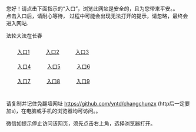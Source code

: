 您好！请点击下面指示的“入口”，浏览此网站是安全的，且为您带来平安。。 <br/>
点击入口后，请耐心等待， 过程中可能会出现无法打开的提示，请忽略，最终会进入网站. </br>

法轮大法在长春<br/>
<div style="padding:10px"><a style="margin:20px" target="_blank" href="http://dd31k20tt31iw.cloudfront.net/zytas?etoorugx" id="ccLink1" rel="nofollow">入口1</a> <a target="_blank" style="margin:20px" href="http://d17wb3snfvcf41.cloudfront.net/zytas?vnhdaws" id="ccLink2" rel="nofollow">入口2</a> <a style="margin:20px" target="_blank" href="http://dwfhhiatjxz2r.cloudfront.net/zytas?jlzza" id="ccLink3" rel="nofollow">入口3</a></div>

<div style="padding:10px" ><a style="margin:20px" target="_blank" href="http://dd31k20tt31iw.cloudfront.net/zytas?etoorugx" id="ccLink4" rel="nofollow">入口4</a> <a style="margin:20px" href="http://d17wb3snfvcf41.cloudfront.net/zytas?vnhdaws" target="_blank" id="ccLink5" rel="nofollow">入口5</a> <a style="margin:20px" href="http://dwfhhiatjxz2r.cloudfront.net/zytas?jlzza" target="_blank" id="ccLink6" rel="nofollow">入口6</a></div>

<div style="padding:10px"><a style="margin:20px" target="_blank" href="http://dd31k20tt31iw.cloudfront.net/zytas?etoorugx" id="ccLink7" rel="nofollow">入口7</a> <a style="margin:20px" href="http://d17wb3snfvcf41.cloudfront.net/zytas?vnhdaws" target="_blank" id="ccLink8" rel="nofollow">入口8</a> <a style="margin:20px" target="_blank" href="http://dwfhhiatjxz2r.cloudfront.net/zytas?jlzza" id="ccLink9" rel="nofollow">入口9</a></div>

<br/>



请复制并记住免翻墙网址 https://github.com/yntd/changchunzx (http后一定要加s)，在电脑或手机的浏览器均可访问。。<br/>

微信如提示停止访问该网页，须先点击右上角，选择浏览器打开。

